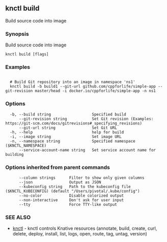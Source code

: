 ## knctl build

Build source code into image

### Synopsis

Build source code into image

```
knctl build [flags]
```

### Examples

```

  # Build Git repository into an image in namespace 'ns1'
  knctl build -b build1 --git-url github.com/cppforlife/simple-app --git-revision master/head -i docker.io/cppforlife/simple-app -n ns1
```

### Options

```
  -b, --build string                  Specified build
      --git-revision string           Set Git revision (Examples: https://git-scm.com/docs/gitrevisions#_specifying_revisions)
      --git-url string                Set Git URL
  -h, --help                          help for build
  -i, --image string                  Set image URL
  -n, --namespace string              Specified namespace ($KNCTL_NAMESPACE)
      --service-account-name string   Set service account name for building
```

### Options inherited from parent commands

```
      --column strings      Filter to show only given columns
      --json                Output as JSON
      --kubeconfig string   Path to the kubeconfig file ($KNCTL_KUBECONFIG) (default "/Users/pivotal/.kube/config")
      --no-color            Disable colorized output
      --non-interactive     Don't ask for user input
      --tty                 Force TTY-like output
```

### SEE ALSO

* [knctl](knctl.md)	 - knctl controls Knative resources (annotate, build, create, curl, delete, deploy, install, list, logs, open, route, tag, untag, version)

